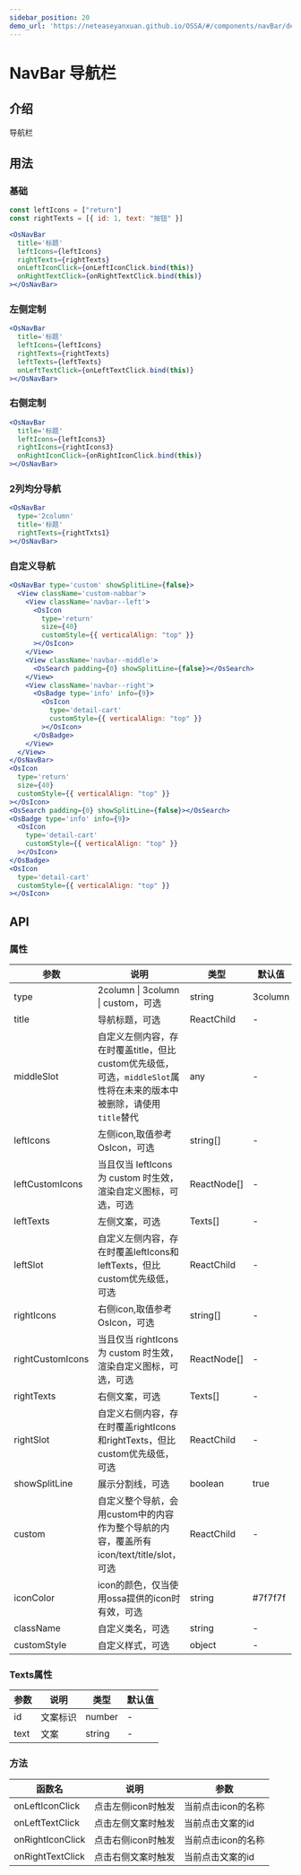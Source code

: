 ```yaml
---
sidebar_position: 20
demo_url: 'https://neteaseyanxuan.github.io/OSSA/#/components/navBar/demo/index'
---
```


# NavBar 导航栏

## 介绍
导航栏

## 用法
### 基础
```jsx
const leftIcons = ["return"]
const rightTexts = [{ id: 1, text: "按钮" }]

<OsNavBar
  title='标题'
  leftIcons={leftIcons}
  rightTexts={rightTexts}
  onLeftIconClick={onLeftIconClick.bind(this)}
  onRightTextClick={onRightTextClick.bind(this)}
></OsNavBar>
```
### 左侧定制
```jsx
<OsNavBar
  title='标题'
  leftIcons={leftIcons}
  rightTexts={rightTexts}
  leftTexts={leftTexts}
  onLeftTextClick={onLeftTextClick.bind(this)}
></OsNavBar>
```
### 右侧定制
```jsx
<OsNavBar
  title='标题'
  leftIcons={leftIcons3}
  rightIcons={rightIcons3}
  onRightIconClick={onRightIconClick.bind(this)}
></OsNavBar>
```
### 2列均分导航
```jsx
<OsNavBar
  type='2column'
  title='标题'
  rightTexts={rightTxts1}
></OsNavBar>
```
### 自定义导航
```jsx
<OsNavBar type='custom' showSplitLine={false}>
  <View className='custom-nabbar'>
    <View className='navbar--left'>
      <OsIcon
        type='return'
        size={40}
        customStyle={{ verticalAlign: "top" }}
      ></OsIcon>
    </View>
    <View className='navbar--middle'>
      <OsSearch padding={0} showSplitLine={false}></OsSearch>
    </View>
    <View className='navbar--right'>
      <OsBadge type='info' info={9}>
        <OsIcon
          type='detail-cart'
          customStyle={{ verticalAlign: "top" }}
        ></OsIcon>
      </OsBadge>
    </View>
  </View>
</OsNavBar>
<OsIcon
  type='return'
  size={40}
  customStyle={{ verticalAlign: "top" }}
></OsIcon>
<OsSearch padding={0} showSplitLine={false}></OsSearch>
<OsBadge type='info' info={9}>
  <OsIcon
    type='detail-cart'
    customStyle={{ verticalAlign: "top" }}
  ></OsIcon>
</OsBadge>
<OsIcon
  type='detail-cart'
  customStyle={{ verticalAlign: "top" }}
></OsIcon>
```



## API
### 属性
|参数|说明|类型|默认值|
|------|------|------|------|
|type|2column \| 3column \| custom，可选|string|3column|
|title|导航标题，可选|ReactChild|-|
|middleSlot|自定义左侧内容，存在时覆盖title，但比custom优先级低，可选，`middleSlot`属性将在未来的版本中被删除，请使用`title`替代|any|-|
|leftIcons|左侧icon,取值参考OsIcon，可选|string[]|-|
|leftCustomIcons|当且仅当 leftIcons 为 custom 时生效，渲染自定义图标，可选，可选|ReactNode[]|-|
|leftTexts|左侧文案，可选|Texts[]|-|
|leftSlot|自定义左侧内容，存在时覆盖leftIcons和leftTexts，但比custom优先级低，可选|ReactChild|-|
|rightIcons|右侧icon,取值参考OsIcon，可选|string[]|-|
|rightCustomIcons|当且仅当 rightIcons 为 custom 时生效，渲染自定义图标，可选，可选|ReactNode[]|-|
|rightTexts|右侧文案，可选|Texts[]|-|
|rightSlot|自定义右侧内容，存在时覆盖rightIcons和rightTexts，但比custom优先级低，可选|ReactChild|-|
|showSplitLine|展示分割线，可选|boolean|true|
|custom|自定义整个导航，会用custom中的内容作为整个导航的内容，覆盖所有icon/text/title/slot，可选|ReactChild|-|
|iconColor|icon的颜色，仅当使用ossa提供的icon时有效，可选|string|#7f7f7f|
|className|自定义类名，可选|string|-|
|customStyle|自定义样式，可选|object|-|

### Texts属性
|参数|说明|类型|默认值|
|------|------|------|------|
|id|文案标识|number|-|
|text|文案|string|-|

### 方法
|函数名|说明|参数|
|------|------|------|
|onLeftIconClick|点击左侧icon时触发|当前点击icon的名称|
|onLeftTextClick|点击左侧文案时触发|当前点击文案的id|
|onRightIconClick|点击右侧icon时触发|当前点击icon的名称|
|onRightTextClick|点击右侧文案时触发|当前点击文案的id|

